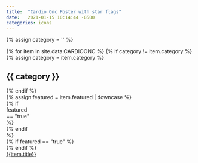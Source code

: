 ```yaml
---
title:  "Cardio Onc Poster with star flags"
date:   2021-01-15 10:14:44 -0500
categories: icons
---
```

{% assign category = '' %}
<div>
{% for item in site.data.CARDIOONC %}
{% if category != item.category %}
{% assign category = item.category %}
</div>
<h2 class='block m-y_4 '>{{ category }} </h2>
<div class="ul_none grid template-x_20 gap-x_4 gap-y_5">
{% endif %}
<article  class="c_black m-b_4 m-b_5:md m-t_5 p-t_4 max-w_30">
{% assign featured = item.featured | downcase %}
    <div class="br_1 br_radius br_solid br_black-2 flex flex_column flex_column:lg flex_row:md font_ui h:bg_black-2 m-x_n2 relative m-t_4" style="height: 100%">  
        <div class="display_none:lg flex_none justify_center p-l_4:md p-y_3" style="width: 4rem">
            {% if featured == "true"  %}
            <div class="absolute t_n3 r_4">
                <i class="c_highlight-1 fa-bookmark fas font_10 relative text-shadow_black-1 z_5"></i>
                <span class="absolute font_bold l_0 lh_0 vertical-align_middle font_n2 uppercase m-t_1 m_auto r_0 t_3 text_center z_5"><i class="c_black-8 fa-star fas font_2 text-shadow_white-n1"></i></span>
            </div>
            {% endif %}
            <div class="flex_none m-t_n5 m_auto m_auto:md self_center text_center" style="width: 3rem">
                <div class="pathwayColor{ bg_primary } flex_shrink relative aspect_1x1 shadow_3 text_center texture_ondemand thumb [ bg-blend_multiply bg_center bg_cover bg_no-repeat  ][ br_2 br_black-3 br_radius br_solid ]">
                    <div class="absolute b_0 flex h:opacity justify_center l_0 opacity_7 r_0 self_center t_0 text_center w_100"><em class="absolute c_white-9 fa-user-chart fas flex_auto font_2 self_center text_center w_100"></em></div>
                </div>
            </div>
        </div>
        <div class="block:lg display_none m-t_n5 m-x_5 p-x_5 relative">
            {% if featured == "true"  %}
            <div class="absolute t_n3 r_5 m-r_4">
                <i class="c_highlight-1 fa-bookmark fas font_10 relative text-shadow_black-1 z_5"></i>
                <span class="absolute font_bold l_0 lh_0 vertical-align_middle font_n2 uppercase m-t_1 m_auto r_0 t_3 text_center z_5"><i class="c_black-8 fa-star fas font_2 text-shadow_white-n1"></i></span>
            </div>
            {% endif %}
            <div class="m-t_n5 m_auto m_auto:md self_center text_center">
                <div class="aspect_21x9 bg-blend_overlay bg_cover bg_no-repeat bg_primary br_2 br_radius br_solid br_black-3 flex_shrink relative shadow_3 texture_ondemand text_center thumb">
                    <div class="absolute b_0 flex h:opacity justify_center l_0 opacity_7 r_0 self_center t_0 text_center w_100">
                    <em class="absolute c_white-9 fa-user-chart fas flex_auto font_5 self_center text_center w_100"></em>
                    </div>
                </div>
            </div>
        </div>
        <div class="flex_auto [ c_primary-n4  font_0 font_1:md font_copy font_regular lh_2 ][ p-b_3 p-b_4:md p-l_0:lg p-l_4:md {% if featured == 'true'  %} p-r_5{% endif %}">
            <div class="p-t_2 p_4  p-y_0 p-y_3:md p-x_5:lg">
                <a class="expanded-click-area h:undecorated p-b_3" target="_blank" href="{{ item.videolink }}">{{item.title}}</a>
            </div>
        </div>
    </div>
    <div class="c_black flex flex_wrap font_n2 justify_between m-t_2 p-t_2">
        <div class="flex_shrink block font_bold text_left p-r_3 m-r_3 ">
<a href="{{ item.pdflink }}" class="block h:underline uppercase" target="_blank"><em class="far fa-paperclip"></em> Attachments</a>
        </div>
        {% assign credits = item.credits %}
        {% if credits.size > 0 %}
        <div class="flex_grow uppercase text_right br-l_1 br_black-3 br_solid">
        {% include credits.html %}
        </div>
        {%  endif %}
    </div>
</article>
{% endfor %}
</div>
